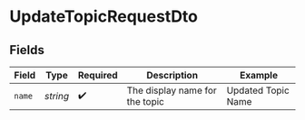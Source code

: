 # UpdateTopicRequestDto


## Fields

| Field                          | Type                           | Required                       | Description                    | Example                        |
| ------------------------------ | ------------------------------ | ------------------------------ | ------------------------------ | ------------------------------ |
| `name`                         | *string*                       | :heavy_check_mark:             | The display name for the topic | Updated Topic Name             |